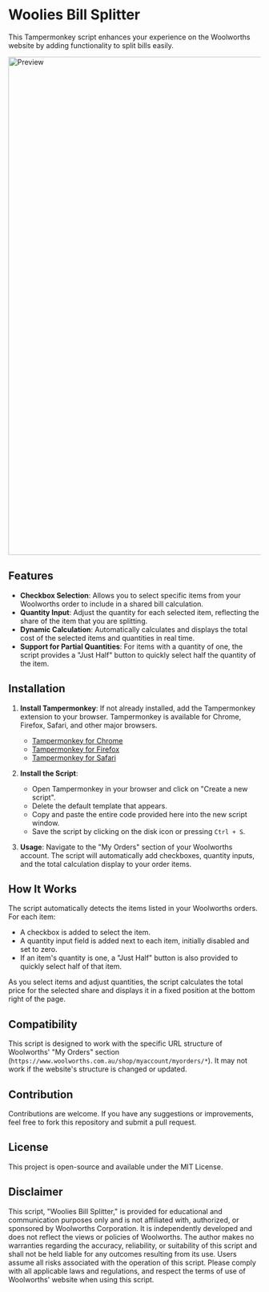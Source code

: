# Woolies Bill Splitter

This Tampermonkey script enhances your experience on the Woolworths website by adding functionality to split bills easily. 

<img width="994" alt="Preview" src="https://github.com/lemonteaau/Woolies-Bill-Splitter/assets/104964583/2fae942e-1534-49c6-8690-4a7b1fd0ec77">


## Features

- **Checkbox Selection**: Allows you to select specific items from your Woolworths order to include in a shared bill calculation.
- **Quantity Input**: Adjust the quantity for each selected item, reflecting the share of the item that you are splitting.
- **Dynamic Calculation**: Automatically calculates and displays the total cost of the selected items and quantities in real time.
- **Support for Partial Quantities**: For items with a quantity of one, the script provides a "Just Half" button to quickly select half the quantity of the item.

## Installation

1. **Install Tampermonkey**: If not already installed, add the Tampermonkey extension to your browser. Tampermonkey is available for Chrome, Firefox, Safari, and other major browsers.
   - [Tampermonkey for Chrome](https://tampermonkey.net/?ext=dhdg&browser=chrome)
   - [Tampermonkey for Firefox](https://tampermonkey.net/?ext=dhdg&browser=firefox)
   - [Tampermonkey for Safari](https://tampermonkey.net/?ext=dhdg&browser=safari)

2. **Install the Script**: 
   - Open Tampermonkey in your browser and click on "Create a new script".
   - Delete the default template that appears.
   - Copy and paste the entire code provided here into the new script window.
   - Save the script by clicking on the disk icon or pressing `Ctrl + S`.

3. **Usage**: Navigate to the "My Orders" section of your Woolworths account. The script will automatically add checkboxes, quantity inputs, and the total calculation display to your order items.

## How It Works

The script automatically detects the items listed in your Woolworths orders. For each item:
- A checkbox is added to select the item.
- A quantity input field is added next to each item, initially disabled and set to zero.
- If an item's quantity is one, a "Just Half" button is also provided to quickly select half of that item.

As you select items and adjust quantities, the script calculates the total price for the selected share and displays it in a fixed position at the bottom right of the page.

## Compatibility

This script is designed to work with the specific URL structure of Woolworths' "My Orders" section (`https://www.woolworths.com.au/shop/myaccount/myorders/*`). It may not work if the website's structure is changed or updated.

## Contribution

Contributions are welcome. If you have any suggestions or improvements, feel free to fork this repository and submit a pull request.

## License

This project is open-source and available under the MIT License.

## Disclaimer

This script, "Woolies Bill Splitter," is provided for educational and communication purposes only and is not affiliated with, authorized, or sponsored by Woolworths Corporation. It is independently developed and does not reflect the views or policies of Woolworths.
The author makes no warranties regarding the accuracy, reliability, or suitability of this script and shall not be held liable for any outcomes resulting from its use. Users assume all risks associated with the operation of this script.
Please comply with all applicable laws and regulations, and respect the terms of use of Woolworths' website when using this script.
